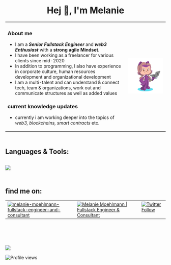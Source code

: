 <!--
**codingCookie/codingCookie** is a ✨ _special_ ✨ repository because its `README.md` (this file) appears on your GitHub profile.

Here are some ideas to get you started:

- 🔭 I’m currently working on ...
- 🌱 I’m currently learning ...
- 👯 I’m looking to collaborate on ...
- 🤔 I’m looking for help with ...
- 💬 Ask me about ...
- 📫 How to reach me: ...
- 😄 Pronouns: ...
- ⚡ Fun fact: ...
-->

<h1 align="center">Hej 👋, I'm Melanie</h1>

<table style="margin-bottom: 50px"><tr>
<td valign="top" width="75%" >

### **About me**

- I am a **_Senior Fullstack Engineer_** and **_web3 Enthusiast_** with a **strong agile Mindset**.
- I have been working as a freelancer for various clients since mid-2020
- In addition to programming, I also have experience in corporate culture, human resources development and organizational development
- I am a multi-talent and can understand & connect tech, team & organizations, work out and communicate structures as well as added values

### **current knowledge updates**

- currently i am working deeper into the topics of _web3, blockchains, smart contracts_ etc.

<!-- ### **Entrepreneurship**

- I founded planbuddy UG with 2 others. We want to simplify the digital planning of e.g. bachelor parties and make it more stress-free. -->

</td>
<td valign="middle" width="25%"><img src="octocat-mel.png" /></td>
</tr></table>

## **Languages & Tools:**

<p align="left" style="margin: 30px 0 50px">
  <img src="https://skillicons.dev/icons?i=js,ts,react,nextjs,emotion,vscode,docker,php,laravel,git,github,githubactions,nodejs,jest,tailwind,html,sass,css,jenkins,heroku,netlify,mysql,postgres,gitlab,kubernetes,nginx&perline=10">
</p>

<!-- Account age: **{{ ACCOUNT_AGE }}** years (action needed: <https://github.com/marketplace/actions/profile-readme-stats#example-workflow>) -->

## **find me on:** ️

<table><tr>
<td valign="top"><a href="https://www.linkedin.com/in/melanie-moehlmann-fullstack-engineer-and-consultant/" target="_blank"><img align="center" src="https://img.shields.io/badge/-LinkedIn-0e76a8?style=for-the-badge&logo=Linkedin&logoColor=white" alt="melanie-moehlmann-fullstack-engineer-and-consultant" /></a></td>
<td valign="top"><a href="https://memoe.io/" target="_blank"><img align="center" src="https://img.shields.io/badge/-Website%20--%20memoe.io%20(de%20only)-3b5998?style=for-the-badge&logo=google-chrome&logoColor=white&" alt="Melanie Moehlmann | Fullstack Engineer & Consultant" /></a></td>
<td valign="top" ><a href="https://twitter.com/codingCookie" target="_blank"><img alt="Twitter Follow" src="https://img.shields.io/twitter/follow/codingCookie?label=Twitter&style=for-the-badge&logo=twitter&color=1DA1F2"/></a></td>
</tr></table>

<br />
<br />
<br />



<p>
   <img align="center" src="http://github-readme-streak-stats.herokuapp.com?user=codingCookie&theme=radical&hide_border=true"/>
</p>

![Profile views](https://gpvc.arturio.dev/codingCookie)
